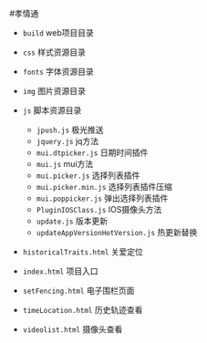 #孝情通

*   `build` web项目目录
*   `css`   样式资源目录
*   `fonts` 字体资源目录
*   `img`   图片资源目录
*   `js`    脚本资源目录

    * `jpush.js`    极光推送
    * `jquery.js`   jq方法
    * `mui.dtpicker.js` 日期时间插件   
    * `mui.js`  mui方法    
    * `mui.picker.js`   选择列表插件    
    * `mui.picker.min.js`   选择列表插件压缩    
    * `mui.poppicker.js`    弹出选择列表插件
    * `PluginIOSClass.js`   IOS摄像头方法
    * `update.js`   版本更新
    * `updateAppVersionHotVersion.js`   热更新替换
    
*   `historicalTraits.html` 关爱定位
*   `index.html`    项目入口
*   `setFencing.html`   电子围栏页面
*   `timeLocation.html` 历史轨迹查看
*   `videolist.html`    摄像头查看
